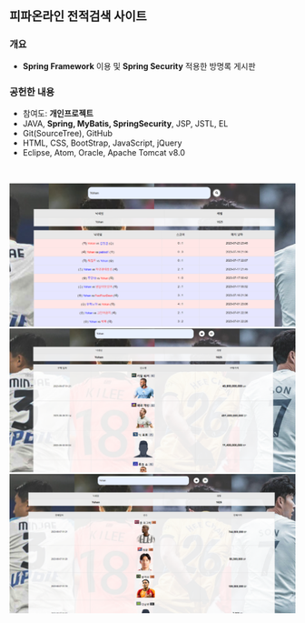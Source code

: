 ## 피파온라인 전적검색 사이트

### 개요
* **Spring Framework** 이용 및 **Spring Security** 적용한 방명록 게시판

### 공헌한 내용
* 참여도: **개인프로젝트**
* JAVA, **Spring, MyBatis, SpringSecurity**, JSP, JSTL, EL
* Git(SourceTree), GitHub
* HTML, CSS, BootStrap, JavaScript, jQuery
* Eclipse, Atom, Oracle, Apache Tomcat v8.0
<br>


![전적검색](./myweb/doc/MatchRecord.png)
![구매목록](./myweb/doc/BuyRecord.png)
![판매목록](./myweb/doc/SellRecord.png)
